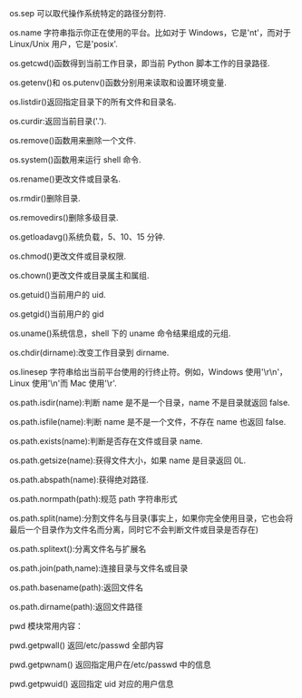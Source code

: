 os.sep 可以取代操作系统特定的路径分割符.

os.name 字符串指示你正在使用的平台。比如对于 Windows，它是'nt'，而对于 Linux/Unix 用户，它是'posix'.

os.getcwd()函数得到当前工作目录，即当前 Python 脚本工作的目录路径.

os.getenv()和 os.putenv()函数分别用来读取和设置环境变量.

os.listdir()返回指定目录下的所有文件和目录名.

os.curdir:返回当前目录('.').

os.remove()函数用来删除一个文件.

os.system()函数用来运行 shell 命令.

os.rename()更改文件或目录名.

os.rmdir()删除目录.

os.removedirs()删除多级目录.

os.getloadavg()系统负载，5、10、15 分钟.

os.chmod()更改文件或目录权限.

os.chown()更改文件或目录属主和属组.

os.getuid()当前用户的 uid.

os.getgid()当前用户的 gid

os.uname()系统信息，shell 下的 uname 命令结果组成的元组.

os.chdir(dirname):改变工作目录到 dirname.

os.linesep 字符串给出当前平台使用的行终止符。例如，Windows 使用'\r\n'，Linux 使用'\n'而 Mac 使用'\r'.

os.path.isdir(name):判断 name 是不是一个目录，name 不是目录就返回 false.

os.path.isfile(name):判断 name 是不是一个文件，不存在 name 也返回 false.

os.path.exists(name):判断是否存在文件或目录 name.

os.path.getsize(name):获得文件大小，如果 name 是目录返回 0L.

os.path.abspath(name):获得绝对路径.

os.path.normpath(path):规范 path 字符串形式

os.path.split(name):分割文件名与目录(事实上，如果你完全使用目录，它也会将最后一个目录作为文件名而分离，同时它不会判断文件或目录是否存在)

os.path.splitext():分离文件名与扩展名

os.path.join(path,name):连接目录与文件名或目录

os.path.basename(path):返回文件名

os.path.dirname(path):返回文件路径

pwd 模块常用内容：

pwd.getpwall() 返回/etc/passwd 全部内容

pwd.getpwnam() 返回指定用户在/etc/passwd 中的信息

pwd.getpwuid() 返回指定 uid 对应的用户信息
